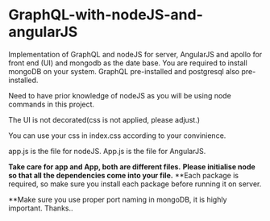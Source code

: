 # GraphQL-with-nodeJS-and-angularJS
Implementation of GraphQL and nodeJS for server, AngularJS and apollo for front end  (UI) and mongodb as the date base.
You are required to install mongoDB on your system.
GraphQL pre-installed and postgresql also pre-installed.

Need to have prior knowledge of nodeJS as you will be using node commands in this project.

The UI is not decorated(css is not applied, please adjust.)

You can use your css in index.css according to your convinience.

app.js is the file for nodeJS.
App.js is the file for AngularJS.

**Take care for app and App, both are different files.**
**Please initialise node so that all the dependencies come into your file.**
**Each package is required, so make sure you install each package before running it on server.

**Make sure you use proper port naming in mongoDB, it is highly important.
Thanks..
